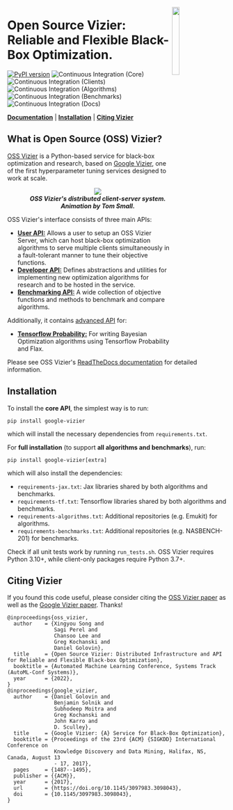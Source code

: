 <figure>
<img src="docs/assets/vizier_logo.png" width=20% align="right"/>
</figure>

# Open Source Vizier: Reliable and Flexible Black-Box Optimization.

[![PyPI version](https://badge.fury.io/py/google-vizier.svg)](https://badge.fury.io/py/google-vizier)
![Continuous Integration (Core)](https://github.com/google/vizier/workflows/pytest_core/badge.svg)
![Continuous Integration (Clients)](https://github.com/google/vizier/workflows/pytest_clients/badge.svg)
![Continuous Integration (Algorithms)](https://github.com/google/vizier/workflows/pytest_algorithms/badge.svg)
![Continuous Integration (Benchmarks)](https://github.com/google/vizier/workflows/pytest_benchmarks/badge.svg)
![Continuous Integration (Docs)](https://github.com/google/vizier/workflows/docs/badge.svg)

[**Documentation**](https://oss-vizier.readthedocs.io/)
| [**Installation**](#installation)
| [**Citing Vizier**](#citing_vizier)


## What is Open Source (OSS) Vizier?

[OSS Vizier](https://arxiv.org/abs/2207.13676) is a Python-based service for black-box optimization and research, based on [Google Vizier](https://dl.acm.org/doi/10.1145/3097983.3098043), one of the first hyperparameter tuning services designed to work at scale.

<figure>
<p align="center" width=65%>
<img src="docs/assets/oss_vizier_service.gif"/>
  <br>
  <em><b>OSS Vizier's distributed client-server system. Animation by Tom Small.</b></em>
</p>
</figure>

OSS Vizier's interface consists of three main APIs:

* [**User API:**](https://oss-vizier.readthedocs.io/en/latest/guides/index.html#for-users) Allows a user to setup an OSS Vizier Server, which can host black-box optimization algorithms to serve multiple clients simultaneously in a fault-tolerant manner to tune their objective functions.
* [**Developer API:**](https://oss-vizier.readthedocs.io/en/latest/guides/index.html#for-developers) Defines abstractions and utilities for implementing new optimization algorithms for research and to be hosted in the service.
* [**Benchmarking API:**](https://oss-vizier.readthedocs.io/en/latest/guides/index.html#for-benchmarking) A wide collection of objective functions and methods to benchmark and compare algorithms.

Additionally, it contains [advanced API](https://oss-vizier.readthedocs.io/en/latest/advanced_topics/index.html) for:

* [**Tensorflow Probability:**](https://oss-vizier.readthedocs.io/en/latest/advanced_topics/index.html#tensorflow-probability) For writing Bayesian Optimization algorithms using Tensorflow Probability and Flax.

Please see OSS Vizier's [ReadTheDocs documentation](https://oss-vizier.readthedocs.io/) for detailed information.




## Installation <a name="installation"></a>
To install the **core API**, the simplest way is to run:

```
pip install google-vizier
```

which will install the necessary dependencies from `requirements.txt`.

For **full installation** (to support **all algorithms and benchmarks**), run:

```
pip install google-vizier[extra]
```

which will also install the dependencies:

* `requirements-jax.txt`: Jax libraries shared by both algorithms and benchmarks.
* `requirements-tf.txt`: Tensorflow libraries shared by both algorithms and benchmarks.
* `requirements-algorithms.txt`: Additional repositories (e.g. Emukit) for algorithms.
* `requirements-benchmarks.txt`: Additional repositories (e.g. NASBENCH-201) for benchmarks.

Check if all unit tests work by running `run_tests.sh`. OSS Vizier requires Python 3.10+, while client-only packages require Python 3.7+.


## Citing Vizier <a name="citing_vizier"></a>
If you found this code useful, please consider citing the [OSS Vizier paper](https://arxiv.org/abs/2207.13676) as well as the [Google Vizier paper](https://dl.acm.org/doi/10.1145/3097983.3098043). Thanks!

```
@inproceedings{oss_vizier,
  author    = {Xingyou Song and
               Sagi Perel and
               Chansoo Lee and
               Greg Kochanski and
               Daniel Golovin},
  title     = {Open Source Vizier: Distributed Infrastructure and API for Reliable and Flexible Black-box Optimization},
  booktitle = {Automated Machine Learning Conference, Systems Track (AutoML-Conf Systems)},
  year      = {2022},
}
@inproceedings{google_vizier,
  author    = {Daniel Golovin and
               Benjamin Solnik and
               Subhodeep Moitra and
               Greg Kochanski and
               John Karro and
               D. Sculley},
  title     = {Google Vizier: {A} Service for Black-Box Optimization},
  booktitle = {Proceedings of the 23rd {ACM} {SIGKDD} International Conference on
               Knowledge Discovery and Data Mining, Halifax, NS, Canada, August 13
               - 17, 2017},
  pages     = {1487--1495},
  publisher = {{ACM}},
  year      = {2017},
  url       = {https://doi.org/10.1145/3097983.3098043},
  doi       = {10.1145/3097983.3098043},
}
```
